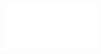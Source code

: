 ![Set theory](../../../../Resources/2.%20Mathematics/1.%20Pure%20mathematics/Mathematical%20logic/Set%20theory/Set%20theory.pdf)